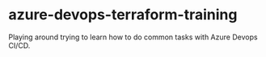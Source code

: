 # azure-devops-terraform-training

Playing around trying to learn how to do common tasks with Azure Devops CI/CD.